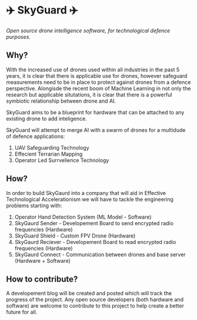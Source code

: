 # ✈️ SkyGuard ✈️

_Open source drone intelligence software, for technological defence purposes._

## Why?

With the increased use of drones used within all industries in the past 5 years, it is clear that there is applicable use for drones, however safeguard measurements need to be in place to protect against drones from a defence perspective. Alongisde the recent boom of Machine Learning in not only the research but applicable situtations, it is clear that there is a powerful symbiotic relationship between drone and AI.

SkyGuard aims to be a blueprint for hardware that can be attached to any existing drone to add inteligence.

SkyGuard will attempt to merge AI with a swarm of drones for a multidude of defence applications:

1. UAV Safeguarding Technology
2. Effecient Terrarian Mapping
3. Operator Led Surrvelience Technology

## How?

In order to build SkyGaurd into a company that will aid in Effective Technological Accelerationism we will have to tackle the engineering problems starting with:

1. Operator Hand Detection System (ML Model - Software)
2. SkyGaurd Sender - Developement Board to send encrypted radio frequencies (Hardware)
3. SkyGuard Shield - Custom FPV Drone (Hardware)
4. SkyGaurd Reciever - Developement Board to read encrypted radio frequencies (Hardware)
5. SkyGaurd Connect - Communication between drones and base server (Hardware + Software)

## How to contribute?

A developement blog will be created and posted which will track the progress of the project. Any open source developers (both hardware and software) are welcome to contribute to this project to help create a better future for all.
